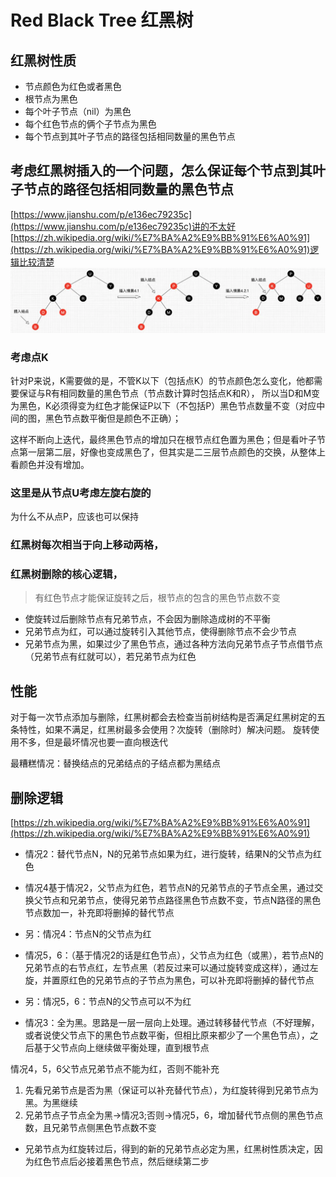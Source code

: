 # Red Black Tree 红黑树

## 红黑树性质

* 节点颜色为红色或者黑色
* 根节点为黑色
* 每个叶子节点（nil）为黑色
* 每个红色节点的俩个子节点为黑色
* 每个节点到其叶子节点的路径包括相同数量的黑色节点

## 考虑红黑树插入的一个问题，怎么保证每个节点到其叶子节点的路径包括相同数量的黑色节点

[https://www.jianshu.com/p/e136ec79235c](https://www.jianshu.com/p/e136ec79235c)讲的不太好
[https://zh.wikipedia.org/wiki/%E7%BA%A2%E9%BB%91%E6%A0%91](https://zh.wikipedia.org/wiki/%E7%BA%A2%E9%BB%91%E6%A0%91)逻辑比较清楚
![img.png](RBTree.png)

### 考虑点K
针对P来说，K需要做的是，不管K以下（包括点K）的节点颜色怎么变化，他都需要保证与R有相同数量的黑色节点（节点数计算时包括点K和R）， 所以当D和M变为黑色，K必须得变为红色才能保证P以下（不包括P）黑色节点数量不变（对应中间的图，黑色节点数平衡但是颜色不正确）；

这样不断向上迭代，最终黑色节点的增加只在根节点红色置为黑色；但是看叶子节点第一层第二层，好像也变成黑色了，但其实是二三层节点颜色的交换，从整体上看颜色并没有增加。

### 这里是从节点U考虑左旋右旋的
为什么不从点P，应该也可以保持

### 红黑树每次相当于向上移动两格，

### 红黑树删除的核心逻辑，
> 有红色节点才能保证旋转之后，根节点的包含的黑色节点数不变

* 使旋转过后删除节点有兄弟节点，不会因为删除造成树的不平衡
* 兄弟节点为红，可以通过旋转引入其他节点，使得删除节点不会少节点
* 兄弟节点为黑，如果过少了黑色节点，通过各种方法向兄弟节点子节点借节点（兄弟节点有红就可以），若兄弟节点为红色


## 性能 
对于每一次节点添加与删除，红黑树都会去检查当前树结构是否满足红黑树定的五条特性，如果不满足，红黑树最多会使用？次旋转（删除时）解决问题。
旋转使用不多，但是最坏情况也要一直向根迭代

最糟糕情况：替换结点的兄弟结点的子结点都为黑结点

## 删除逻辑
[https://zh.wikipedia.org/wiki/%E7%BA%A2%E9%BB%91%E6%A0%91](https://zh.wikipedia.org/wiki/%E7%BA%A2%E9%BB%91%E6%A0%91)
* 情况2：替代节点N，N的兄弟节点如果为红，进行旋转，结果N的父节点为红色
* 情况4基于情况2，父节点为红色，若节点N的兄弟节点的子节点全黑，通过交换父节点和兄弟节点，使得兄弟节点路径黑色节点数不变，节点N路径的黑色节点数加一，补充即将删掉的替代节点
* 另：情况4：节点N的父节点为红

* 情况5，6：（基于情况2的话是红色节点），父节点为红色（或黑），若节点N的兄弟节点的右节点红，左节点黑（若反过来可以通过旋转变成这样），通过左旋，并置原红色的兄弟节点的子节点为黑色，可以补充即将删掉的替代节点
* 另：情况5，6：节点N的父节点可以不为红

* 情况3：全为黑。思路是一层一层向上处理。通过转移替代节点（不好理解，或者说使父节点下的黑色节点数平衡，但相比原来都少了一个黑色节点），之后基于父节点向上继续做平衡处理，直到根节点

情况4，5，6父节点兄弟节点不能为红，否则不能补充

1. 先看兄弟节点是否为黑（保证可以补充替代节点），为红旋转得到兄弟节点为黑。为黑继续
2. 兄弟节点子节点全为黑->情况3;否则->情况5，6，增加替代节点侧的黑色节点数，且兄弟节点侧黑色节点数不变
* 兄弟节点为红旋转过后，得到的新的兄弟节点必定为黑，红黑树性质决定，因为红色节点后必接着黑色节点，然后继续第二步 